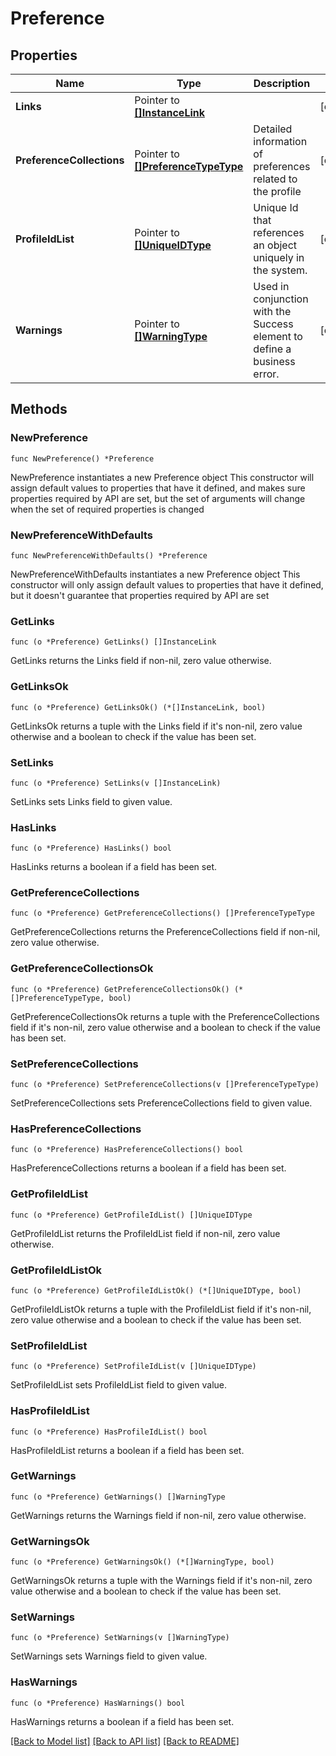 # Preference

## Properties

Name | Type | Description | Notes
------------ | ------------- | ------------- | -------------
**Links** | Pointer to [**[]InstanceLink**](InstanceLink.md) |  | [optional] 
**PreferenceCollections** | Pointer to [**[]PreferenceTypeType**](PreferenceTypeType.md) | Detailed information of preferences related to the profile | [optional] 
**ProfileIdList** | Pointer to [**[]UniqueIDType**](UniqueIDType.md) | Unique Id that references an object uniquely in the system. | [optional] 
**Warnings** | Pointer to [**[]WarningType**](WarningType.md) | Used in conjunction with the Success element to define a business error. | [optional] 

## Methods

### NewPreference

`func NewPreference() *Preference`

NewPreference instantiates a new Preference object
This constructor will assign default values to properties that have it defined,
and makes sure properties required by API are set, but the set of arguments
will change when the set of required properties is changed

### NewPreferenceWithDefaults

`func NewPreferenceWithDefaults() *Preference`

NewPreferenceWithDefaults instantiates a new Preference object
This constructor will only assign default values to properties that have it defined,
but it doesn't guarantee that properties required by API are set

### GetLinks

`func (o *Preference) GetLinks() []InstanceLink`

GetLinks returns the Links field if non-nil, zero value otherwise.

### GetLinksOk

`func (o *Preference) GetLinksOk() (*[]InstanceLink, bool)`

GetLinksOk returns a tuple with the Links field if it's non-nil, zero value otherwise
and a boolean to check if the value has been set.

### SetLinks

`func (o *Preference) SetLinks(v []InstanceLink)`

SetLinks sets Links field to given value.

### HasLinks

`func (o *Preference) HasLinks() bool`

HasLinks returns a boolean if a field has been set.

### GetPreferenceCollections

`func (o *Preference) GetPreferenceCollections() []PreferenceTypeType`

GetPreferenceCollections returns the PreferenceCollections field if non-nil, zero value otherwise.

### GetPreferenceCollectionsOk

`func (o *Preference) GetPreferenceCollectionsOk() (*[]PreferenceTypeType, bool)`

GetPreferenceCollectionsOk returns a tuple with the PreferenceCollections field if it's non-nil, zero value otherwise
and a boolean to check if the value has been set.

### SetPreferenceCollections

`func (o *Preference) SetPreferenceCollections(v []PreferenceTypeType)`

SetPreferenceCollections sets PreferenceCollections field to given value.

### HasPreferenceCollections

`func (o *Preference) HasPreferenceCollections() bool`

HasPreferenceCollections returns a boolean if a field has been set.

### GetProfileIdList

`func (o *Preference) GetProfileIdList() []UniqueIDType`

GetProfileIdList returns the ProfileIdList field if non-nil, zero value otherwise.

### GetProfileIdListOk

`func (o *Preference) GetProfileIdListOk() (*[]UniqueIDType, bool)`

GetProfileIdListOk returns a tuple with the ProfileIdList field if it's non-nil, zero value otherwise
and a boolean to check if the value has been set.

### SetProfileIdList

`func (o *Preference) SetProfileIdList(v []UniqueIDType)`

SetProfileIdList sets ProfileIdList field to given value.

### HasProfileIdList

`func (o *Preference) HasProfileIdList() bool`

HasProfileIdList returns a boolean if a field has been set.

### GetWarnings

`func (o *Preference) GetWarnings() []WarningType`

GetWarnings returns the Warnings field if non-nil, zero value otherwise.

### GetWarningsOk

`func (o *Preference) GetWarningsOk() (*[]WarningType, bool)`

GetWarningsOk returns a tuple with the Warnings field if it's non-nil, zero value otherwise
and a boolean to check if the value has been set.

### SetWarnings

`func (o *Preference) SetWarnings(v []WarningType)`

SetWarnings sets Warnings field to given value.

### HasWarnings

`func (o *Preference) HasWarnings() bool`

HasWarnings returns a boolean if a field has been set.


[[Back to Model list]](../README.md#documentation-for-models) [[Back to API list]](../README.md#documentation-for-api-endpoints) [[Back to README]](../README.md)


